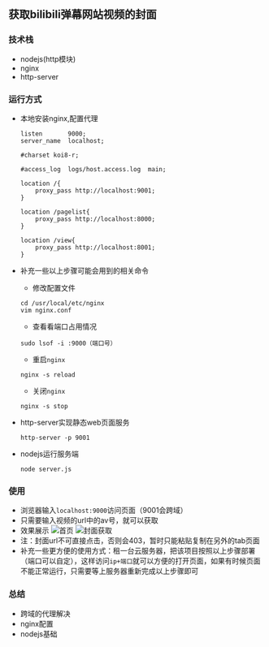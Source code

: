 ## 获取bilibili弹幕网站视频的封面

### 技术栈
* nodejs(http模块)
* nginx
* http-server

### 运行方式
* 本地安装nginx,配置代理
	```
	listen       9000;
    server_name  localhost;

    #charset koi8-r;

    #access_log  logs/host.access.log  main;

    location /{
        proxy_pass http://localhost:9001;
    }

    location /pagelist{
        proxy_pass http://localhost:8000;
    }

    location /view{
        proxy_pass http://localhost:8001;
    }
	```
* 补充一些以上步骤可能会用到的相关命令
    * 修改配置文件
    ```
    cd /usr/local/etc/nginx
    vim nginx.conf
    ```
    * 查看看端口占用情况
    ```
    sudo lsof -i :9000（端口号）
    ```
    * 重启`nginx`
    ```
    nginx -s reload
    ```
    * 关闭`nginx`
    ```
    nginx -s stop
    ```


* http-server实现静态web页面服务
	```
	http-server -p 9001
	```
* nodejs运行服务端
	```
	node server.js
	```

### 使用
* 浏览器输入`localhost:9000`访问页面（9001会跨域）
* 只需要输入视频的url中的av号，就可以获取
* 效果展示
	![首页](http://ww1.sinaimg.cn/large/006XqmrNly1g7of1cjyg7j31780ggtax.jpg)
	![封面获取](http://ww1.sinaimg.cn/large/006XqmrNly1g7of26794sj327q1be4qp.jpg)
* 注：封面url不可直接点击，否则会403，暂时只能粘贴复制在另外的tab页面
* 补充一些更方便的使用方式：租一台云服务器，把该项目按照以上步骤部署（端口可以自定），这样访问`ip+端口`就可以方便的打开页面，如果有时候页面不能正常运行，只需要等上服务器重新完成以上步骤即可

### 总结
* 跨域的代理解决
* nginx配置
* nodejs基础

